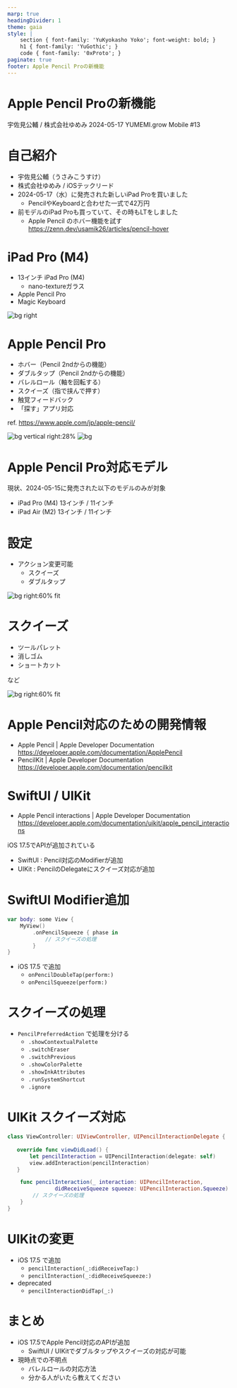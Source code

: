 ```yaml
---
marp: true
headingDivider: 1
theme: gaia
style: |
    section { font-family: 'YuKyokasho Yoko'; font-weight: bold; }
    h1 { font-family: 'YuGothic'; }
    code { font-family: '0xProto'; }
paginate: true
footer: Apple Pencil Proの新機能
---
```


# Apple Pencil Proの新機能
<!-- _class: lead -->

宇佐見公輔 / 株式会社ゆめみ
2024-05-17
YUMEMI.grow Mobile #13

# 自己紹介

- 宇佐見公輔（うさみこうすけ）
- 株式会社ゆめみ / iOSテックリード
- 2024-05-17（水）に発売された新しいiPad Proを買いました
    - PencilやKeyboardと合わせた一式で42万円
- 前モデルのiPad Proも買っていて、その時もLTをしました
    - Apple Pencil のホバー機能を試す
      https://zenn.dev/usamik26/articles/pencil-hover

# iPad Pro (M4)

- 13インチ iPad Pro (M4)
    - nano-textureガラス
- Apple Pencil Pro
- Magic Keyboard

![bg right](images/ipad.jpeg)

# Apple Pencil Pro

- ホバー（Pencil 2ndからの機能）
- ダブルタップ（Pencil 2ndからの機能）
- バレルロール（軸を回転する）
- スクイーズ（指で挟んで押す）
- 触覚フィードバック
- 「探す」アプリ対応

ref. https://www.apple.com/jp/apple-pencil/

![bg vertical right:28%](images/barrel_roll__ge00inw6iviq_large.jpg)
![bg](images/squeeze__m454vsnuv126_large.jpg)

# Apple Pencil Pro対応モデル

現状、2024-05-15に発売された以下のモデルのみが対象

- iPad Pro (M4) 13インチ / 11インチ
- iPad Air (M2) 13インチ / 11インチ

# 設定

- アクション変更可能
    - スクイーズ
    - ダブルタップ

![bg right:60% fit](images/settings.jpeg)

# スクイーズ

- ツールパレット
- 消しゴム
- ショートカット

など

![bg right:60% fit](images/settings2.jpeg)

# Apple Pencil対応のための開発情報

- Apple Pencil | Apple Developer Documentation
  https://developer.apple.com/documentation/ApplePencil
- PencilKit | Apple Developer Documentation
  https://developer.apple.com/documentation/pencilkit

# SwiftUI / UIKit

- Apple Pencil interactions | Apple Developer Documentation
  https://developer.apple.com/documentation/uikit/apple_pencil_interactions

iOS 17.5でAPIが追加されている

- SwiftUI : Pencil対応のModifierが追加
- UIKit : PencilのDelegateにスクイーズ対応が追加

# SwiftUI Modifier追加

```swift
var body: some View {
    MyView()
        .onPencilSqueeze { phase in
            // スクイーズの処理
        }
}
```

- iOS 17.5 で追加
    - `onPencilDoubleTap(perform:)`
    - `onPencilSqueeze(perform:)`

# スクイーズの処理

- `PencilPreferredAction` で処理を分ける
    - `.showContextualPalette`
    - `.switchEraser`
    - `.switchPrevious`
    - `.showColorPalette`
    - `.showInkAttributes`
    - `.runSystemShortcut`
    - `.ignore`

# UIKit スクイーズ対応

```swift
class ViewController: UIViewController, UIPencilInteractionDelegate {
   
   override func viewDidLoad() {
       let pencilInteraction = UIPencilInteraction(delegate: self)
       view.addInteraction(pencilInteraction)
   }

    func pencilInteraction(_ interaction: UIPencilInteraction,
               didReceiveSqueeze squeeze: UIPencilInteraction.Squeeze) {
        // スクイーズの処理
    }
}
```

# UIKitの変更

- iOS 17.5 で追加
    - `pencilInteraction(_:didReceiveTap:)`
    - `pencilInteraction(_:didReceiveSqueeze:)`
- deprecated
    - `pencilInteractionDidTap(_:)`

# まとめ

- iOS 17.5でApple Pencil対応のAPIが追加
    - SwiftUI / UIKitでダブルタップやスクイーズの対応が可能
- 現時点での不明点
    - バレルロールの対応方法
    - 分かる人がいたら教えてください
